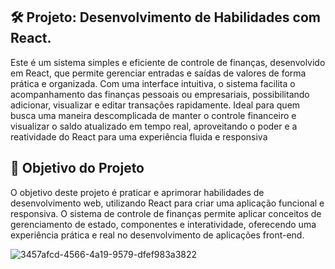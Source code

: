 🛠️ Projeto: Desenvolvimento de Habilidades com React.
-------------------------------------
Este é um sistema simples e eficiente de controle de finanças, desenvolvido em React, que permite gerenciar entradas e saídas de valores de forma prática e organizada. Com uma interface intuitiva, o sistema facilita o acompanhamento das finanças pessoais ou empresariais, possibilitando adicionar, visualizar e editar transações rapidamente. Ideal para quem busca uma maneira descomplicada de manter o controle financeiro e visualizar o saldo atualizado em tempo real, aproveitando o poder e a reatividade do React para uma experiência fluida e responsiva

🎯 Objetivo do Projeto
-----------------------
O objetivo deste projeto é praticar e aprimorar habilidades de desenvolvimento web, utilizando React para criar uma aplicação funcional e responsiva. O sistema de controle de finanças permite aplicar conceitos de gerenciamento de estado, componentes e interatividade, oferecendo uma experiência prática e real no desenvolvimento de aplicações front-end.

![3457afcd-4566-4a19-9579-dfef983a3822](https://github.com/user-attachments/assets/41d82b86-06b4-4291-9321-0c4850aded69)
